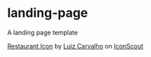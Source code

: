 # landing-page
A landing page template

<a href="https://iconscout.com/icons/restaurant" target="_blank">Restaurant Icon</a> by <a href="https://iconscout.com/contributors/LuizCarvalho">Luiz Carvalho</a> on <a href="https://iconscout.com">IconScout</a>